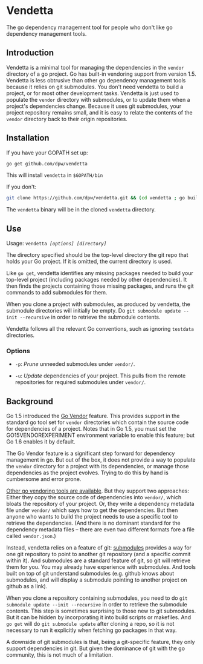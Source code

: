 # Vendetta

The go dependency management tool for people who don't like go
dependency management tools.

## Introduction

Vendetta is a minimal tool for managing the dependencies in the
`vendor` directory of a go project.  Go has built-in vendoring support
from version 1.5.  Vendetta is less obtrusive than other go dependency
management tools because it relies on git submodules.  You don't need
vendetta to build a project, or for most other development tasks.
Vendetta is just used to populate the `vendor` directory with
submodules, or to update them when a project's dependencies change.
Because it uses git submodules, your project repository remains small,
and it is easy to relate the contents of the `vendor` directory back
to their origin repositories.

## Installation

If you have your GOPATH set up:

```sh
go get github.com/dpw/vendetta
```

This will install `vendetta` in `$GOPATH/bin`

If you don't:

```sh
git clone https://github.com/dpw/vendetta.git && (cd vendetta ; go build)
```

The `vendetta` binary will be in the cloned `vendetta` directory.

## Use

Usage: `vendetta `_`[options] [directory]`_

The directory specified should be the top-level directory the git repo
that holds your Go project.  If it is omitted, the current directory
is used.

Like `go get`, vendetta identifies any missing packages needed to
build your top-level project (including packages needed by other
dependencies).  It then finds the projects containing those missing
packages, and runs the git commands to add submodules for them.

When you clone a project with submodules, as produced by vendetta, the
submodule directories will initially be empty.  Do `git submodule
update --init --recursive` in order to retrieve the submodule
contents.

Vendetta follows all the relevant Go conventions, such as ignoring
`testdata` directories.

### Options

* `-p`: _Prune_ unneeded submodules under `vendor/`.

* `-u`: _Update_ dependencies of your project.  This pulls from the
  remote repositories for required submodules under `vendor/`.

## Background

Go 1.5 introduced the [Go Vendor](https://golang.org/s/go15vendor)
feature.  This provides support in the standard go tool set for
`vendor` directories which contain the source code for dependencies of
a project.  Notes that in Go 1.5, you must set the
GO15VENDOREXPERIMENT environment variable to enable this feature; but
Go 1.6 enables it by default.

The Go Vendor feature is a significant step forward for dependency
management in go.  But out of the box, it does not provide a way to
populate the `vendor` directory for a project with its dependencies,
or manage those dependencies as the project evolves.  Trying to do
this by hand is cumbersome and error prone.

[Other go vendoring tools are
available](https://github.com/golang/go/wiki/PackageManagementTools).
But they support two approaches: Either they copy the source code of
dependencies into `vendor/`, which bloats the repository of your
project.  Or, they write a dependency metadata file under `vendor/`
which says how to get the dependencies.  But then anyone who wants to
build the project needs to use a specific tool to retrieve the
dependencies. (And there is no dominant standard for the dependency
metadata files – there are even two different formats fore a file
called `vendor.json`.)

Instead, vendetta relies on a feature of git:
[submodules](https://git-scm.com/docs/git-submodule) provides a way
for one git repository to point to another git repository (and a
specific commit within it).  And submodules are a standard feature of
git, so git will retrieve them for you.  You may already have
experience with submodules.  And tools built on top of git understand
submodules (e.g. github knows about submodules, and will display a
submodule pointing to another project on github as a link).

When you clone a repository containing submodules, you need to do `git
submodule update --init --recursive` in order to retrieve the
submodule contents. This step is sometimes surprising to those new to
git submodules.  But it can be hidden by incorporating it into build
scripts or makefiles.  And `go get` will do `git submodule update`
after cloning a repo, so it is not necessary to run it explicitly when
fetching go packages in that way.

A downside of git submodules is that, being a git-specific feature,
they only support dependencies in git.  But given the dominance of git
with the go community, this is not much of a limitation.
